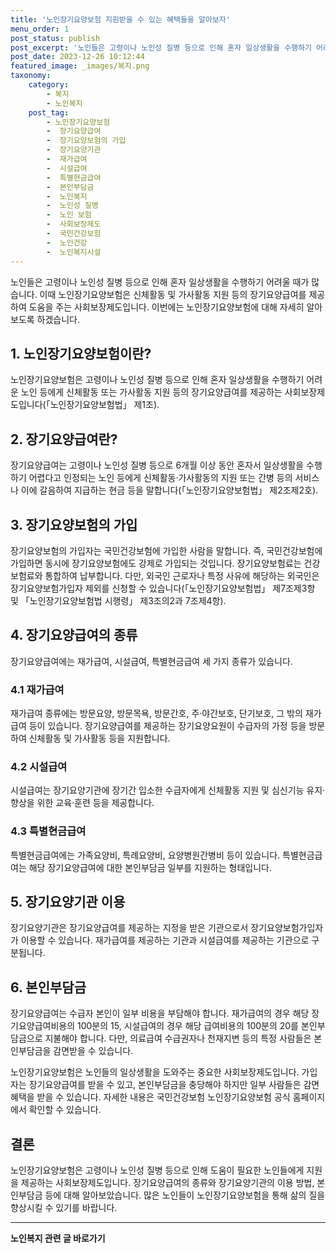 ```yaml
---
title: '노인장기요양보험 지원받을 수 있는 혜택들을 알아보자'
menu_order: 1
post_status: publish
post_excerpt: '노인들은 고령이나 노인성 질병 등으로 인해 혼자 일상생활을 수행하기 어려울 때가 많습니다. 이때 노인장기요양보험은 신체활동 및 가사활동 지원 등의 장기요양급여를 제공하여 도움을 주는 사회보장제도입니다. 이번에는 노인장기요양보험에 대해 자세히 알아보도록 하겠습니다.'
post_date: 2023-12-26 10:12:44
featured_image: _images/복지.png
taxonomy:
    category:
        - 복지
        - 노인복지
    post_tag:
        - 노인장기요양보험
        -  장기요양급여
        -  장기요양보험의 가입
        -  장기요양기관
        -  재가급여
        -  시설급여
        -  특별현금급여
        -  본인부담금
        -  노인복지
        -  노인성 질병
        -  노인 보험
        -  사회보장제도
        -  국민건강보험
        -  노인건강
        -  노인복지시설
---
```



노인들은 고령이나 노인성 질병 등으로 인해 혼자 일상생활을 수행하기 어려울 때가 많습니다. 이때 노인장기요양보험은 신체활동 및 가사활동 지원 등의 장기요양급여를 제공하여 도움을 주는 사회보장제도입니다. 이번에는 노인장기요양보험에 대해 자세히 알아보도록 하겠습니다.

## 1. 노인장기요양보험이란?

노인장기요양보험은 고령이나 노인성 질병 등으로 인해 혼자 일상생활을 수행하기 어려운 노인 등에게 신체활동 또는 가사활동 지원 등의 장기요양급여를 제공하는 사회보장제도입니다(「노인장기요양보험법」 제1조).

## 2. 장기요양급여란?

장기요양급여는 고령이나 노인성 질병 등으로 6개월 이상 동안 혼자서 일상생활을 수행하기 어렵다고 인정되는 노인 등에게 신체활동·가사활동의 지원 또는 간병 등의 서비스나 이에 갈음하여 지급하는 현금 등을 말합니다(「노인장기요양보험법」 제2조제2호).

## 3. 장기요양보험의 가입

장기요양보험의 가입자는 국민건강보험에 가입한 사람을 말합니다. 즉, 국민건강보험에 가입하면 동시에 장기요양보험에도 강제로 가입되는 것입니다. 장기요양보험료는 건강보험료와 통합하여 납부합니다. 다만, 외국인 근로자나 특정 사유에 해당하는 외국인은 장기요양보험가입자 제외를 신청할 수 있습니다(「노인장기요양보험법」 제7조제3항 및 「노인장기요양보험법 시행령」 제3조의2과 7조제4항).

## 4. 장기요양급여의 종류

장기요양급여에는 재가급여, 시설급여, 특별현금급여 세 가지 종류가 있습니다.

### 4.1 재가급여

재가급여 종류에는 방문요양, 방문목욕, 방문간호, 주·야간보호, 단기보호, 그 밖의 재가급여 등이 있습니다. 장기요양급여를 제공하는 장기요양요원이 수급자의 가정 등을 방문하여 신체활동 및 가사활동 등을 지원합니다.

### 4.2 시설급여

시설급여는 장기요양기관에 장기간 입소한 수급자에게 신체활동 지원 및 심신기능 유지·향상을 위한 교육·훈련 등을 제공합니다.

### 4.3 특별현금급여

특별현금급여에는 가족요양비, 특례요양비, 요양병원간병비 등이 있습니다. 특별현금급여는 해당 장기요양급여에 대한 본인부담금 일부를 지원하는 형태입니다.

## 5. 장기요양기관 이용

장기요양기관은 장기요양급여를 제공하는 지정을 받은 기관으로서 장기요양보험가입자가 이용할 수 있습니다. 재가급여를 제공하는 기관과 시설급여를 제공하는 기관으로 구분됩니다.

## 6. 본인부담금

장기요양급여는 수급자 본인이 일부 비용을 부담해야 합니다. 재가급여의 경우 해당 장기요양급여비용의 100분의 15, 시설급여의 경우 해당 급여비용의 100분의 20를 본인부담금으로 지불해야 합니다. 다만, 의료급여 수급권자나 천재지변 등의 특정 사람들은 본인부담금을 감면받을 수 있습니다.

노인장기요양보험은 노인들의 일상생활을 도와주는 중요한 사회보장제도입니다. 가입자는 장기요양급여를 받을 수 있고, 본인부담금을 충당해야 하지만 일부 사람들은 감면 혜택을 받을 수 있습니다. 자세한 내용은 국민건강보험 노인장기요양보험 공식 홈페이지에서 확인할 수 있습니다.

## 결론

노인장기요양보험은 고령이나 노인성 질병 등으로 인해 도움이 필요한 노인들에게 지원을 제공하는 사회보장제도입니다. 장기요양급여의 종류와 장기요양기관의 이용 방법, 본인부담금 등에 대해 알아보았습니다. 많은 노인들이 노인장기요양보험을 통해 삶의 질을 향상시킬 수 있기를 바랍니다.
<!-- wp:separator -->
<hr class="wp-block-separator has-alpha-channel-opacity"/>
<!-- /wp:separator -->

<!-- wp:group {"backgroundColor":"base","layout":{"type":"constrained"}} -->
<div class="wp-block-group has-base-background-color has-background"><!-- wp:paragraph {"align":"center","fontSize":"medium"} -->
<p class="has-text-align-center has-large-font-size"><strong>노인복지 관련 글 바로가기</strong></p>
<!-- /wp:paragraph -->


<!-- wp:latest-posts
{"categories":[{"id":15998,"count":19,"description":"","link":"https://uknowlaw.com/category/%eb%85%b8%ec%9d%b8%eb%b3%b5%ec%a7%80/","name":"노인복지","slug":"노인복지","taxonomy":"category","parent":0,"meta":[],"_links":{"self":[{"href":"https://uknowlaw.com/wp-json/wp/v2/categories/15998"}],"collection":[{"href":"https://uknowlaw.com/wp-json/wp/v2/categories"}],"about":[{"href":"https://uknowlaw.com/wp-json/wp/v2/taxonomies/category"}],"wp:post_type":[{"href":"https://uknowlaw.com/wp-json/wp/v2/posts?categories=15998"}],"curies":[{"name":"wp","href":"https://api.w.org/{rel}","templated":true}]}}],"postsToShow":100,"excerptLength":28,"postLayout":"grid","columns":2,"featuredImageAlign":"left","featuredImageSizeSlug":"large","fontSize":"small"} /--></div>
<!-- /wp:group -->